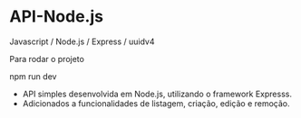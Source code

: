 # API-Node.js
Javascript / Node.js / Express / uuidv4

Para rodar o projeto

npm run dev

- API simples desenvolvida em Node.js, utilizando o framework Expresss.
- Adicionados a funcionalidades de listagem, criação, edição e remoção.

